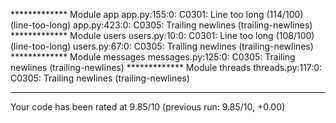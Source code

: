 ************* Module app
app.py:155:0: C0301: Line too long (114/100) (line-too-long)
app.py:423:0: C0305: Trailing newlines (trailing-newlines)
************* Module users
users.py:10:0: C0301: Line too long (108/100) (line-too-long)
users.py:67:0: C0305: Trailing newlines (trailing-newlines)
************* Module messages
messages.py:125:0: C0305: Trailing newlines (trailing-newlines)
************* Module threads
threads.py:117:0: C0305: Trailing newlines (trailing-newlines)

------------------------------------------------------------------
Your code has been rated at 9.85/10 (previous run: 9.85/10, +0.00)

